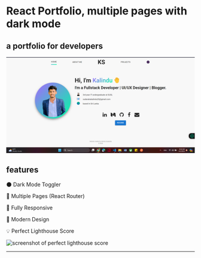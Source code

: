 # React Portfolio, multiple pages with dark mode

## a portfolio for developers

![screenshot](/src/img/portfolio_Screenshot.png)

<!-- [View Live Template](https://reactportfoliotemplate.paytonpierce.dev/) -->

## features

🌑 Dark Mode Toggler

📖 Multiple Pages (React Router)

📱 Fully Responsive

🎨 Modern Design

💡 Perfect Lighthouse Score

![screenshot of perfect lighthouse score](https://user-images.githubusercontent.com/18350557/179609620-847374a6-23e6-4432-b7a8-181d7d9bf026.png)


---



